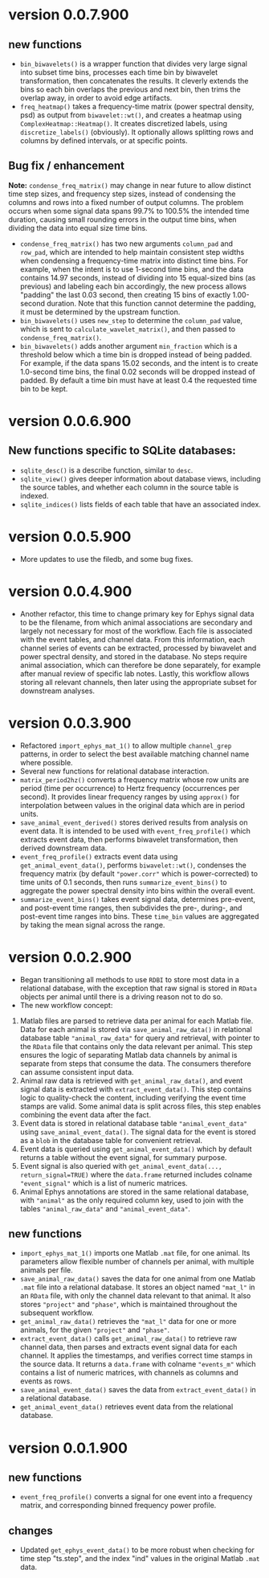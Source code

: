 # version 0.0.7.900

## new functions

* `bin_biwavelets()` is a wrapper function that divides
very large signal into subset time bins, processes each
time bin by biwavelet transformation, then concatenates
the results. It cleverly extends the bins so each bin
overlaps the previous and next bin, then trims the overlap
away, in order to avoid edge artifacts.
* `freq_heatmap()` takes a frequency-time matrix (power
spectral density, psd) as output from `biwavelet::wt()`,
and creates a heatmap using `ComplexHeatmap::Heatmap()`.
It creates discretized labels, using `discretize_labels()`
(obviously). It optionally allows splitting rows and columns
by defined intervals, or at specific points.

## Bug fix / enhancement

**Note:** `condense_freq_matrix()` may change in near future to
allow distinct time step sizes, and frequency step sizes, instead
of condensing the columns and rows into a fixed number of output
columns. The problem occurs when some signal data spans 99.7%
to 100.5% the intended time duration, causing small rounding errors
in the output time bins, when dividing the data into equal size
time bins.


* `condense_freq_matrix()` has two new arguments
`column_pad` and `row_pad`, which are intended to help maintain
consistent step widths when condensing a frequency-time
matrix into distinct time bins. For example, when the intent
is to use 1-second time bins, and the data contains 14.97 seconds,
instead of dividing into 15 equal-sized bins (as previous) and labeling
each bin accordingly, the new process allows "padding" the last
0.03 second, then creating 15 bins of exactly 1.00-second duration.
Note that this function cannot determine the padding, it
must be determined by the upstream function.
* `bin_biwavelets()` uses `new_step` to determine the `column_pad`
value, which is sent to `calculate_wavelet_matrix()`,
and then passed to `condense_freq_matrix()`.
* `bin_biwavelets()` adds another argument `min_fraction` which
is a threshold below which a time bin is dropped instead of being
padded. For example, if the data spans 15.02 seconds, and the
intent is to create 1.0-second time bins, the final 0.02 seconds
will be dropped instead of padded. By default a time bin must have
at least 0.4 the requested time bin to be kept.

# version 0.0.6.900

## New functions specific to SQLite databases:

* `sqlite_desc()` is a describe function, similar to `desc`.
* `sqlite_view()` gives deeper information about database views,
including the source tables, and whether each column in the
source table is indexed.
* `sqlite_indices()` lists fields of each table that have
an associated index.


# version 0.0.5.900

* More updates to use the filedb, and some bug fixes.

# version 0.0.4.900

* Another refactor, this time to change primary key for
Ephys signal data to be the filename, from which animal
associations are secondary and largely not necessary
for most of the workflow. Each file is associated with
the event tables, and channel data. From this information,
each channel series of events can be extracted, processed
by biwavelet and power spectral density, and stored in
the database. No steps require animal association, which
can therefore be done separately, for example after manual
review of specific lab notes. Lastly, this workflow allows
storing all relevant channels, then later using the
appropriate subset for downstream analyses.

# version 0.0.3.900

* Refactored `import_ephys_mat_1()` to allow multiple
`channel_grep` patterns, in order to select the best
available matching channel name where possible.
* Several new functions for relational database interaction.
* `matrix_period2hz()` converts a frequency matrix whose
row units are period (time per occurrence) to Hertz
frequency (occurrences per second). It provides
linear frequency ranges by using `approx()` for
interpolation between values in the original data
which are in period units.
* `save_animal_event_derived()` stores derived results
from analysis on event data. It is intended to be used
with `event_freq_profile()` which extracts event data,
then performs biwavelet transformation, then derived
downstream data.
* `event_freq_profile()` extracts event data using
`get_animal_event_data()`, performs `biwavelet::wt()`,
condenses the frequency matrix (by default `"power.corr"`
which is power-corrected) to time units of 0.1 seconds,
then runs `summarize_event_bins()` to aggregate the
power spectral density into bins within the overall
event.
* `summarize_event_bins()` takes event signal data,
determines pre-event, and post-event time ranges,
then subdivides the pre-, during-, and post-event
time ranges into bins. These `time_bin` values are
aggregated by taking the mean signal across the range.


# version 0.0.2.900

* Began transitioning all methods to use `RDBI` to store
most data in a relational database, with the exception that
raw signal is stored in `RData` objects per animal until
there is a driving reason not to do so.
* The new workflow concept:

1. Matlab files are parsed to retrieve data per animal
for each Matlab file. Data for each animal is stored 
via `save_animal_raw_data()` in relational database table
`"animal_raw_data"` for query and retrieval, with pointer
to the `RData` file that contains only the data relevant
per animal. This step ensures the logic of separating
Matlab data channels by animal is separate from steps
that consume the data. The consumers therefore can assume
consistent input data.
2. Animal raw data is retrieved with `get_animal_raw_data()`,
and event signal data is extracted with `extract_event_data()`.
This step contains logic to quality-check the content,
including verifying the event time stamps are valid.
Some animal data is split across files, this step enables
combining the event data after the fact.
3. Event data is stored in relational database table
`"animal_event_data"` using `save_animal_event_data()`.
The signal data for the event is stored as a `blob` in
the database table for convenient retrieval.
4. Event data is queried using `get_animal_event_data()`
which by default returns a table without the event signal,
for summary purpose.
5. Event signal is also queried with
`get_animal_event_data(..., return_signal=TRUE)` where
the `data.frame` returned includes colname `"event_signal"`
which is a list of numeric matrices.
6. Animal Ephys annotations are stored in the same
relational database, with `"animal"` as the only required
column key, used to join with the tables
`"animal_raw_data"` and `"animal_event_data"`.

## new functions

* `import_ephys_mat_1()` imports one Matlab `.mat` file,
for one animal. Its parameters allow flexible number of
channels per animal, with multiple animals per file.
* `save_animal_raw_data()` saves the data for one animal
from one Matlab `.mat` file into a relational database.
It stores an object named `"mat_l"` in an `RData` file,
with only the channel data relevant to that animal.
It also stores `"project"` and `"phase"`, which is
maintained throughout the subsequent workflow.
* `get_animal_raw_data()` retrieves the `"mat_l"` data
for one or more animals, for the given `"project"` and
`"phase"`.
* `extract_event_data()` calls `get_animal_raw_data()` to
retrieve raw channel data, then parses and extracts
event signal data for each channel. It applies the
timestamps, and verifies correct time stamps in the
source data. It returns a `data.frame` with colname
`"events_m"` which contains a list of numeric matrices,
with channels as columns and events as rows.
* `save_animal_event_data()` saves the data from 
`extract_event_data()` in a relational database.
* `get_animal_event_data()` retrieves event data
from the relational database.


# version 0.0.1.900

## new functions

* `event_freq_profile()` converts a signal for one event
into a frequency matrix, and corresponding binned frequency
power profile.

## changes

* Updated `get_ephys_event_data()` to be more robust when
checking for time step "ts.step", and the index "ind"
values in the original Matlab `.mat` data.

